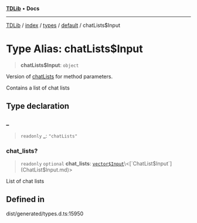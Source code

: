 [**TDLib**](../../../../../../README.md) • **Docs**

***

[TDLib](../../../../../../modules.md) / [index](../../../../../README.md) / [types](../../../README.md) / [default](../README.md) / chatLists$Input

# Type Alias: chatLists$Input

> **chatLists$Input**: `object`

Version of [chatLists](chatLists-1.md) for method parameters.

Contains a list of chat lists

## Type declaration

### \_

> `readonly` **\_**: `"chatLists"`

### chat\_lists?

> `readonly` `optional` **chat\_lists**: [`vector$Input`](vector$Input.md)\<[`ChatList$Input`](ChatList$Input.md)\>

List of chat lists

## Defined in

dist/generated/types.d.ts:15950
